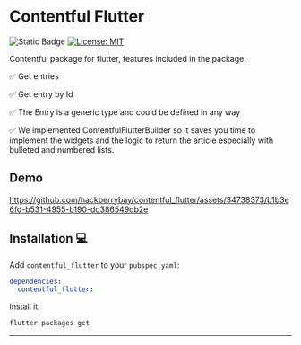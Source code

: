 # Contentful Flutter

![Static Badge](https://img.shields.io/badge/Powered_by-Hackberry-purple?logo=https%3A%2F%2Fimages.squarespace-cdn.com%2Fcontent%2Fv1%2F64ca1605fe6d9558d84c5b3e%2F1c231bbf-fdaa-46d3-b991-71eb03212971%2Fhackberry-secondary-symbol-tansparent.png%3Fformat%3D300w)
[![License: MIT][license_badge]][license_link]

Contentful package for flutter, features included in the package:

✅ Get entries

✅ Get entry by Id

✅ The Entry is a generic type and could be defined in any way

✅ We implemented ContentfulFlutterBuilder so it saves you time to implement the widgets and the logic to return the article especially with bulleted and numbered lists.


## Demo 

https://github.com/hackberrybay/contentful_flutter/assets/34738373/b1b3e6fd-b531-4955-b190-dd386549db2e

## Installation 💻

Add `contentful_flutter` to your `pubspec.yaml`:

```yaml
dependencies:
  contentful_flutter:
```

Install it:

```sh
flutter packages get
```

---

[flutter_install_link]: https://docs.flutter.dev/get-started/install
[license_badge]: https://img.shields.io/badge/license-MIT-blue.svg
[license_link]: https://opensource.org/licenses/MIT
